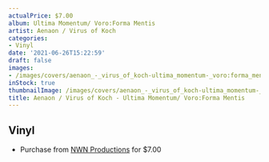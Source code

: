 ```yaml
---
actualPrice: $7.00
album: Ultima Momentum/ Voro:Forma Mentis
artist: Aenaon / Virus of Koch
categories:
- Vinyl
date: '2021-06-26T15:22:59'
draft: false
images:
- /images/covers/aenaon_-_virus_of_koch-ultima_momentum-_voro:forma_mentis.jpg
inStock: true
thumbnailImage: /images/covers/aenaon_-_virus_of_koch-ultima_momentum-_voro:forma_mentis-thumb.jpg
title: Aenaon / Virus of Koch - Ultima Momentum/ Voro:Forma Mentis
---
```


## Vinyl
* Purchase from [NWN Productions](http://shop.nwnprod.com/index.php?route=product/product&path=76&product_id=11258&sort=pd.name&order=ASC) for $7.00
